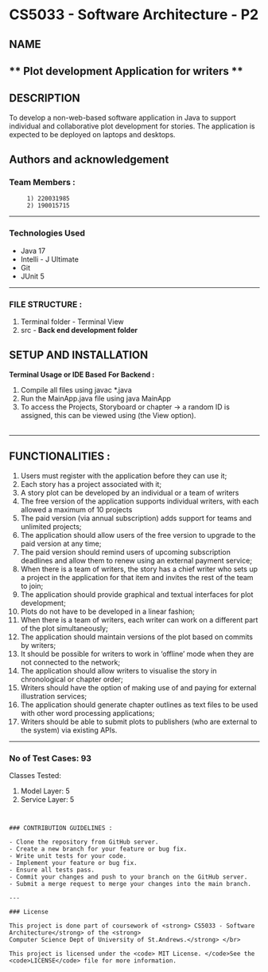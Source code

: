 # CS5033 - Software Architecture - P2

## NAME

**  Plot development Application for writers **
--

## DESCRIPTION

<p> 
To develop a non-web-based software application in Java to support individual and collaborative plot development for stories. The application is expected to be deployed on laptops and desktops.
</p>

## Authors and acknowledgement

### Team Members :

         1) 220031985
         2) 190015715



--- 

### Technologies Used

* Java 17
* Intelli - J Ultimate
* Git
* JUnit 5


---

### FILE STRUCTURE :

<ol>
<li> Terminal folder - Terminal View</li>
<li> src - <strong> Back end development folder </strong>
</ol>

## SETUP AND INSTALLATION

<strong> Terminal Usage or IDE Based</strong>
<strong> For Backend : </strong>
<ol>
<li> Compile all files using javac *.java</li>
<li> Run the MainApp.java file using java MainApp</li>
<li> To access the Projects, Storyboard or chapter -> a random ID is assigned, this can be viewed using (the View option).</li>
<br/>
</ol>

---

## FUNCTIONALITIES :

<ol>
<li> Users must register with the application before they can use it;</li> 
<li> Each story has a project associated with it; </li>
<li> A story plot can be developed by an individual or a team of writers</li> 
<li> The free version of the application supports individual writers, with each allowed a maximum of 10 projects</li>
<li> The paid version (via annual subscription) adds support for teams and unlimited projects;</li>
<li> The application should allow users of the free version to upgrade to the paid version at any time;</li>
<li> The paid version should remind users of upcoming subscription deadlines and allow them to renew using an external payment service;</li>
<li> When there is a team of writers, the story has a chief writer who sets up a project in the application for that item and invites the rest of the team to join;</li>
<li> The application should provide graphical and textual interfaces for plot development;</li>
<li> Plots do not have to be developed in a linear fashion;</li>
<li> When there is a team of writers, each writer can work on a different part of the plot simultaneously;</li>
<li> The application should maintain versions of the plot based on commits by writers;</li>
<li> It should be possible for writers to work in ‘offline’ mode when they are not connected to the network;</li>
<li> The application should allow writers to visualise the story in chronological or chapter order;</li>
<li> Writers should have the option of making use of and paying for external illustration services;</li>
<li> The application should generate chapter outlines as text files to be used with other word processing applications;</li>
<li> Writers should be able to submit plots to publishers (who are external to the system) via existing APIs.</li>
</ol>

---

### No of Test Cases: 93

Classes Tested:
<ol>
           <li> Model Layer: 5 </li>
            <li> Service Layer: 5 </li>
</ol>

```


### CONTRIBUTION GUIDELINES :

- Clone the repository from GitHub server.
- Create a new branch for your feature or bug fix.
- Write unit tests for your code.
- Implement your feature or bug fix.
- Ensure all tests pass.
- Commit your changes and push to your branch on the GitHub server.
- Submit a merge request to merge your changes into the main branch.

--- 

### License

This project is done part of coursework of <strong> CS5033 - Software Architecture</strong> of the <strong>
Computer Science Dept of University of St.Andrews.</strong> </br>

This project is licensed under the <code> MIT License. </code>See the <code>LICENSE</code> file for more information.




